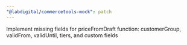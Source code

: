 ```yaml
---
"@labdigital/commercetools-mock": patch
---
```


Implement missing fields for priceFromDraft function: customerGroup, validFrom, validUntil, tiers, and custom fields
